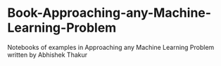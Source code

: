 # Book-Approaching-any-Machine-Learning-Problem
Notebooks of examples in Approaching any Machine Learning Problem written by Abhishek Thakur
